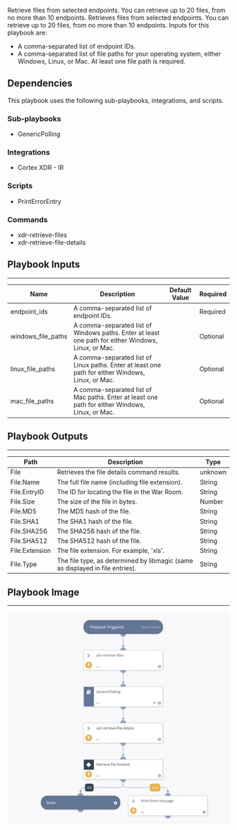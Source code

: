 Retrieve files from selected endpoints. You can retrieve up to 20 files, from no more than 10 endpoints.
Retrieves files from selected endpoints. You can retrieve up to 20 files, from no more than 10 endpoints.
Inputs for this playbook are:
- A comma-separated list of endpoint IDs.
- A comma-separated list of file paths for your operating system, either Windows, Linux, or Mac. At least one file path is required.

## Dependencies
This playbook uses the following sub-playbooks, integrations, and scripts.

### Sub-playbooks
* GenericPolling

### Integrations
* Cortex XDR - IR

### Scripts
* PrintErrorEntry

### Commands
* xdr-retrieve-files
* xdr-retrieve-file-details

## Playbook Inputs
---

| **Name** | **Description** | **Default Value** | **Required** |
| --- | --- | --- | --- |
| endpoint_ids | A comma-separated list of endpoint IDs. |  | Required |
| windows_file_paths | A comma-separated list of Windows paths. Enter at least one path for either Windows, Linux, or Mac. |  | Optional |
| linux_file_paths | A comma-separated list of Linux paths. Enter at least one path for either Windows, Linux, or Mac. |  | Optional |
| mac_file_paths | A comma-separated list of Mac paths. Enter at least one path for either Windows, Linux, or Mac. |  | Optional |

## Playbook Outputs
---

| **Path** | **Description** | **Type** |
| --- | --- | --- |
| File | Retrieves the file details command results. | unknown |
| File.Name | The full file name \(including file extension\). | String |
| File.EntryID | The ID for locating the file in the War Room. | String |
| File.Size | The size of the file in bytes. | Number |
| File.MD5 | The MD5 hash of the file. | String |
| File.SHA1 | The SHA1 hash of the file. | String |
| File.SHA256 | The SHA256 hash of the file. | String |
| File.SHA512 | The SHA512 hash of the file. | String |
| File.Extension | The file extension. For example, 'xls'. | String |
| File.Type | The file type, as determined by libmagic \(same as displayed in file entries\). | String |

## Playbook Image
---
![Cortex XDR - Retrieve File Playbook](https://raw.githubusercontent.com/demisto/content/cortex-xdr-enhancement/Packs/CortexXDR/doc_files/Cortex%20XDR%20-%20Retrieve%20File%20Playbook.png)
